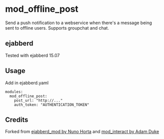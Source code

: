 # mod_offline_post

Send a push notification to a webservice when there's a message being sent to offline users.
Supports groupchat and chat.

## ejabberd

Tested with ejabberd 15.07

## Usage

Add in ejabberd.yaml

~~~
modules:
  mod_offline_post:
    post_url: "http://..."
    auth_token: "AUTHENTICATION_TOKEN"
~~~

## Credits

Forked from [ejabberd_mod by Nuno Horta](https://github.com/nunohorta/ejabberd_mod) and [mod_interact by Adam Duke](https://github.com/adamvduke/mod_interact/)
